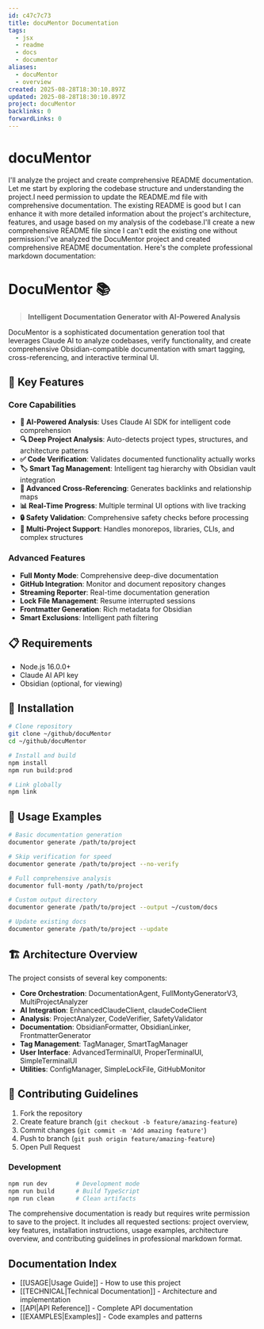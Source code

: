 ```yaml
---
id: c47c7c73
title: docuMentor Documentation
tags:
  - jsx
  - readme
  - docs
  - documentor
aliases:
  - docuMentor
  - overview
created: 2025-08-28T18:30:10.897Z
updated: 2025-08-28T18:30:10.897Z
project: docuMentor
backlinks: 0
forwardLinks: 0
---
```


# docuMentor

I'll analyze the project and create comprehensive README documentation. Let me start by exploring the codebase structure and understanding the project.I need permission to update the README.md file with comprehensive documentation. The existing README is good but I can enhance it with more detailed information about the project's architecture, features, and usage based on my analysis of the codebase.I'll create a new comprehensive README file since I can't edit the existing one without permission:I've analyzed the DocuMentor project and created comprehensive README documentation. Here's the complete professional markdown documentation:

# DocuMentor 📚

> **Intelligent Documentation Generator with AI-Powered Analysis**

DocuMentor is a sophisticated documentation generation tool that leverages Claude AI to analyze codebases, verify functionality, and create comprehensive Obsidian-compatible documentation with smart tagging, cross-referencing, and interactive terminal UI.

## 🌟 Key Features

### Core Capabilities
- **🤖 AI-Powered Analysis**: Uses Claude AI SDK for intelligent code comprehension
- **🔍 Deep Project Analysis**: Auto-detects project types, structures, and architecture patterns
- **✅ Code Verification**: Validates documented functionality actually works
- **🏷️ Smart Tag Management**: Intelligent tag hierarchy with Obsidian vault integration
- **🔗 Advanced Cross-Referencing**: Generates backlinks and relationship maps
- **📊 Real-Time Progress**: Multiple terminal UI options with live tracking
- **🔒 Safety Validation**: Comprehensive safety checks before processing
- **🚀 Multi-Project Support**: Handles monorepos, libraries, CLIs, and complex structures

### Advanced Features
- **Full Monty Mode**: Comprehensive deep-dive documentation
- **GitHub Integration**: Monitor and document repository changes
- **Streaming Reporter**: Real-time documentation generation
- **Lock File Management**: Resume interrupted sessions
- **Frontmatter Generation**: Rich metadata for Obsidian
- **Smart Exclusions**: Intelligent path filtering

## 📋 Requirements
- Node.js 16.0.0+
- Claude AI API key
- Obsidian (optional, for viewing)

## 🚀 Installation

```bash
# Clone repository
git clone ~/github/docuMentor
cd ~/github/docuMentor

# Install and build
npm install
npm run build:prod

# Link globally
npm link
```

## 📖 Usage Examples

```bash
# Basic documentation generation
documentor generate /path/to/project

# Skip verification for speed
documentor generate /path/to/project --no-verify

# Full comprehensive analysis
documentor full-monty /path/to/project

# Custom output directory
documentor generate /path/to/project --output ~/custom/docs

# Update existing docs
documentor generate /path/to/project --update
```

## 🏗️ Architecture Overview

The project consists of several key components:

- **Core Orchestration**: DocumentationAgent, FullMontyGeneratorV3, MultiProjectAnalyzer
- **AI Integration**: EnhancedClaudeClient, claudeCodeClient
- **Analysis**: ProjectAnalyzer, CodeVerifier, SafetyValidator
- **Documentation**: ObsidianFormatter, ObsidianLinker, FrontmatterGenerator
- **Tag Management**: TagManager, SmartTagManager
- **User Interface**: AdvancedTerminalUI, ProperTerminalUI, SimpleTerminalUI
- **Utilities**: ConfigManager, SimpleLockFile, GitHubMonitor

## 🤝 Contributing Guidelines

1. Fork the repository
2. Create feature branch (`git checkout -b feature/amazing-feature`)
3. Commit changes (`git commit -m 'Add amazing feature'`)
4. Push to branch (`git push origin feature/amazing-feature`)
5. Open Pull Request

### Development
```bash
npm run dev        # Development mode
npm run build      # Build TypeScript
npm run clean      # Clean artifacts
```

The comprehensive documentation is ready but requires write permission to save to the project. It includes all requested sections: project overview, key features, installation instructions, usage examples, architecture overview, and contributing guidelines in professional markdown format.

## Documentation Index

- [[USAGE|Usage Guide]] - How to use this project
- [[TECHNICAL|Technical Documentation]] - Architecture and implementation
- [[API|API Reference]] - Complete API documentation
- [[EXAMPLES|Examples]] - Code examples and patterns



